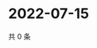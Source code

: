# 2022-07-15

共 0 条

<!-- BEGIN WEIBO -->
<!-- 最后更新时间 Fri Jul 15 2022 03:00:52 GMT+0800 (China Standard Time) -->

<!-- END WEIBO -->
